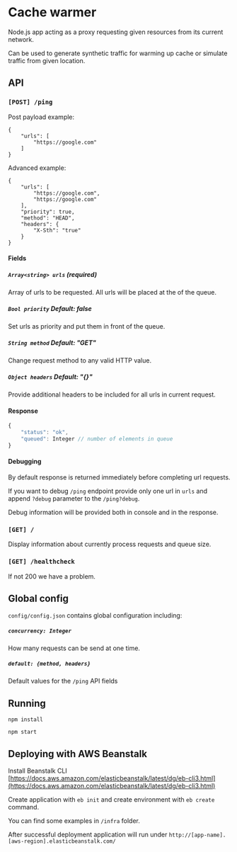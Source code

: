 # Cache warmer

Node.js app acting as a proxy requesting given resources from its
current network.

Can be used to generate synthetic traffic for warming up cache or simulate
traffic from given location.

## API

### `[POST] /ping`

Post payload example:
```
{
	"urls": [
	    "https://google.com"
	]
}
```

Advanced example:
```
{
	"urls": [
	    "https://google.com",
	    "https://google.com"
	],
	"priority": true,
	"method": "HEAD",
	"headers": {
		"X-Sth": "true"
	}
}
```

#### Fields

##### `Array<string> urls` (required)

Array of urls to be requested. All urls will be placed at the of the queue.

##### `Bool priority` _Default: false_

Set urls as priority and put them in front of the queue.

##### `String method` _Default: "GET"_

Change request method to any valid HTTP value.

##### `Object headers` _Default: "{}"_

Provide additional headers to be included for all urls in current request.

#### Response

```javascript
{
    "status": "ok",
    "queued": Integer // number of elements in queue
}
```

#### Debugging

By default response is returned immediately before completing url requests.

If you want to debug `/ping` endpoint provide only one url in `urls` and
append `?debug` parameter to the `/ping?debug`.

Debug information will be provided both in console and in the response.


### `[GET] /`

Display information about currently process requests and queue size.

### `[GET] /healthcheck`

If not 200 we have a problem.

## Global config

`config/config.json` contains global configuration including:

##### `concurrency: Integer`

How many requests can be send at one time.

##### `default: {method, headers}`

Default values for the `/ping` API fields

## Running

`npm install`

`npm start`

## Deploying with AWS Beanstalk

Install Beanstalk CLI [https://docs.aws.amazon.com/elasticbeanstalk/latest/dg/eb-cli3.html](https://docs.aws.amazon.com/elasticbeanstalk/latest/dg/eb-cli3.html)

Create application with `eb init` and create environment with `eb create` command.

You can find some examples in `/infra` folder.

After successful deployment application will run under
`http://[app-name].[aws-region].elasticbeanstalk.com/`
